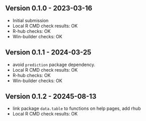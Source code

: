 ## Version 0.1.0 - 2023-03-16
- Initial submission 
- Local R CMD check results: OK
- R-hub checks: OK
- Win-builder checks: OK

## Version 0.1.1 - 2024-03-25
- avoid `prediction` package dependency.
- Local R CMD check results: OK
- R-hub checks: OK
- Win-builder checks: OK

## Version 0.1.2 - 20245-08-13
- link package `data.table` to functions on help pages, add rhub
- Local R CMD check results: OK
